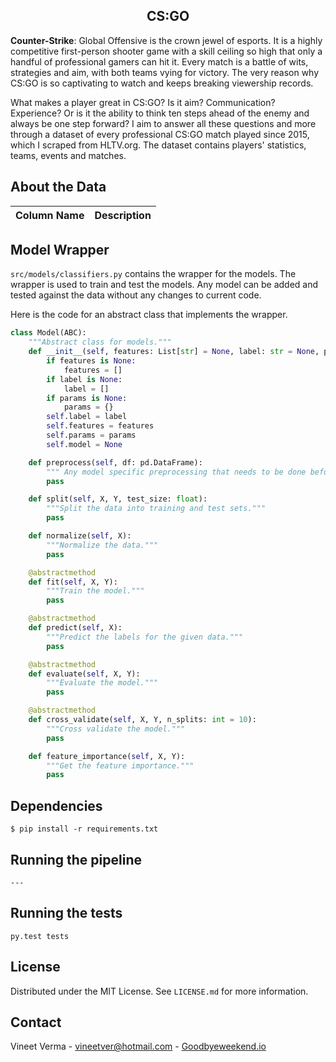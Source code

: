<h2 align="center">CS:GO</h2>

**Counter-Strike**: Global Offensive is the crown jewel of esports. It is a highly competitive first-person shooter game with a skill ceiling so high that only a handful of professional gamers can hit it. Every match is a battle of wits, strategies and aim, with both teams vying for victory. The very reason why CS:GO is so captivating to watch and keeps breaking viewership records. 

What makes a player great in CS:GO? Is it aim? Communication? Experience? Or is it the ability to think ten steps ahead of the enemy and always be one step forward? I aim to answer all these questions and more through a dataset of every professional CS:GO match played since 2015, which I scraped from HLTV.org. The dataset contains players' statistics, teams, events and matches.

## About the Data

| Column Name            | Description                                                                                                                                                                                                                                                 |
|-----------------------|-------------------------------------------------------------------------------------------------------------------------------------------------------------------------------------------------------------------------------------------------------------|


## Model Wrapper

`src/models/classifiers.py` contains the wrapper for the models.
The wrapper is used to train and test the models. Any model can be added and tested against the data without any changes to current code.

Here is the code for  an abstract class that implements the wrapper.

```python
class Model(ABC):
    """Abstract class for models."""
    def __init__(self, features: List[str] = None, label: str = None, params: dict = None):
        if features is None:
            features = []
        if label is None:
            label = []
        if params is None:
            params = {}
        self.label = label
        self.features = features
        self.params = params
        self.model = None

    def preprocess(self, df: pd.DataFrame):
        """ Any model specific preprocessing that needs to be done before training the model."""
        pass

    def split(self, X, Y, test_size: float):
        """Split the data into training and test sets."""
        pass

    def normalize(self, X):
        """Normalize the data."""
        pass

    @abstractmethod
    def fit(self, X, Y):
        """Train the model."""
        pass

    @abstractmethod
    def predict(self, X):
        """Predict the labels for the given data."""
        pass

    @abstractmethod
    def evaluate(self, X, Y):
        """Evaluate the model."""
        pass

    @abstractmethod
    def cross_validate(self, X, Y, n_splits: int = 10):
        """Cross validate the model."""
        pass

    def feature_importance(self, X, Y):
        """Get the feature importance."""
        pass
```


## Dependencies

    $ pip install -r requirements.txt


## Running the pipeline

    ---

## Running the tests

    py.test tests
    
## License

Distributed under the MIT License. See `LICENSE.md` for more information.


## Contact

Vineet Verma - vineetver@hotmail.com - [Goodbyeweekend.io](https://www.goodbyeweekend.io/)
